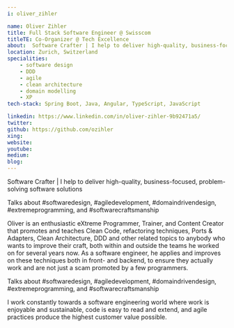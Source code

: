 ```yaml
---
i: oliver_zihler

name: Oliver Zihler
title: Full Stack Software Engineer @ Swisscom
titleTE: Co-Organizer @ Tech Excellence
about:  Software Crafter | I help to deliver high-quality, business-focused, problem-solving software solutions | Software Design & DDD | Agile Development
location: Zurich, Switzerland
specialities:
    - software design
    - DDD
    - agile
    - clean architecture
    - domain modelling
    - XP
tech-stack: Spring Boot, Java, Angular, TypeScript, JavaScript

linkedin: https://www.linkedin.com/in/oliver-zihler-9b92471a5/
twitter: 
github: https://github.com/ozihler
xing: 
website: 
youtube: 
medium: 
blog: 
---
```


Software Crafter | I help to deliver high-quality, business-focused, problem-solving software solutions

Talks about #softwaredesign, #agiledevelopment, #domaindrivendesign, #extremeprogramming, and #softwarecraftsmanship




Oliver is an enthusiastic eXtreme Programmer, Trainer, and Content Creator that promotes and teaches Clean Code, refactoring techniques, Ports & Adapters, Clean Architecture, DDD and other related topics to anybody who wants to improve their craft, both within and outside the teams he worked on for several years now. As a software engineer, he applies and improves on these techniques both in front- and backend, to ensure they actually work and are not just a scam promoted by a few programmers.



Talks about #softwaredesign, #agiledevelopment, #domaindrivendesign, #extremeprogramming, and #softwarecraftsmanship

I work constantly towards a software engineering world where work is enjoyable and sustainable, code is easy to read and extend, and agile practices produce the highest customer value possible.
